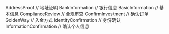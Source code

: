 AddressProof            // 地址证明
BankInformation         // 银行信息
BasicInformation        // 基本信息
ComplianceReview        // 合规审查
ConfirmInvestment       // 确认订单
GoldenWay               // 入金方式
IdentityConfirmation    // 身份确认
InformationConfirmation // 确认个人信息